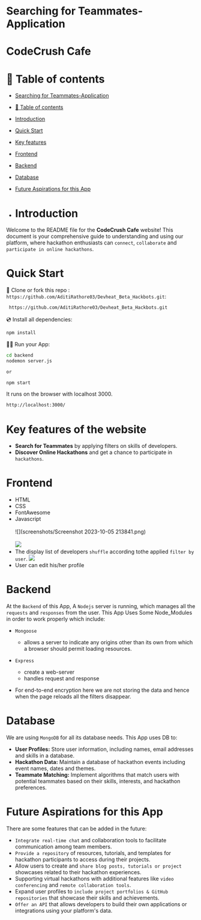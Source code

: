 # Searching for Teammates-Application
# CodeCrush Cafe


# 🧭 Table of contents

- [Searching for Teammates-Application](#Searching-for-Teammates-Application)
- [🧭 Table of contents](#-table-of-contents)
- [Introduction](#introduction)
- [Quick Start](#quick-start)
- [Key features](#key-features)
- [Frontend](#frontend)
- [Backend](#backend)
- [Database](#database)
- [Future Aspirations for this App](#future-aspirations-for-this-app)

- # Introduction

Welcome to the README file for the **CodeCrush Cafe** website! This document is your comprehensive guide to understanding and using our platform, where hackathon enthusiasts can `connect`, `collaborate` and `participate in online hackathons`.

# Quick Start 

📄 Clone or fork this repo :
`https://github.com/AditiRathore03/Devheat_Beta_Hackbots.git`:

```sh
 https://github.com/AditiRathore03/Devheat_Beta_Hackbots.git
```

💿 Install all dependencies:

```sh
npm install
```

🚴‍♂️ Run your App:

```sh
cd backend
nodemon server.js

or

npm start

```
It runs on the browser with localhost 3000.
```sh
http://localhost:3000/
```

# Key features of the website
- **Search for Teammates** by applying filters on skills of developers.
- **Discover Online Hackathons** and get a chance to participate in `hackathons`.


# Frontend

 - HTML<br>
 - CSS<br>
 - FontAwesome<br>
 - Javascript<br><br>
 ![](screenshots/Screenshot 2023-10-05 213841.png)<br><br>
 ![](frontend/images/demo2.png)<br>
 - The display list of developers `shuffle` according tothe applied `filter by user`.
 ![](frontend/images/demo3.png)<br>
 - User can edit his/her profile


# Backend

  At the `Backend` of this App, A `Nodejs` server is running, which manages all the `requests` and `responses` from the user. 
This App Uses Some Node_Modules in order to work properly which include:
- `Mongoose`
    - allows a server to indicate any origins other than its own from which a browser should permit loading resources.
- `Express`
  - create a web-server
  - handles request and response

- For end-to-end encryption here we are not storing the data and hence when the page reloads all the filters disappear.


# Database

We are using `MongoDB` for all its database needs. This App uses DB to:
 
 - **User Profiles:** Store user information, including names, email addresses and skills in a database. 
 - **Hackathon Data:** Maintain a database of hackathon events including event names, dates and themes.
 - **Teammate Matching:** Implement algorithms that match users with potential teammates based on their skills, interests, and hackathon preferences. 
   

# Future Aspirations for this App

There are some features that can be added in the future:
- `Integrate real-time chat` and collaboration tools to facilitate communication among team members.
- `Provide a repository` of resources, tutorials, and templates for hackathon participants to access during their projects.
- Allow users to create and `share blog posts, tutorials or project` showcases related to their hackathon experiences.
- Supporting virtual hackathons with additional features like `video conferencing` and `remote collaboration tools`.
- Expand user profiles to `include project portfolios & GitHub repositories` that showcase their skills and achievements.
- `Offer an API` that allows developers to build their own applications or integrations using your platform's data.
 
